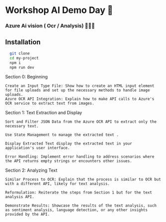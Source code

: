 
#  Workshop AI Demo Day 🧠

### Azure Ai vision ( Ocr / Analysis) 👩‍🔬🧪

## Installation

```bash
  git clone
  cd my-project
  npm i
  npm run dev
```
Section 0: Beginning

    Create an Input Type File: Show how to create an HTML input element for file uploads and set up the necessary methods to handle image uploads.
    Azure OCR API Integration: Explain how to make API calls to Azure's OCR service to extract text from images.

Section 1: Text Extraction and Display

    Sort and Filter JSON Data from the Azure OCR API to extract only the necessary text.

    Use State Management to manage the extracted text .

    Display Extracted Text display the extracted text in your application's user interface.

    Error Handling: Implement error handling to address scenarios where the API returns empty strings or encounters other issues.

Section 2: Analyzing Text

    Similar Process to OCR: Explain that the process is similar to OCR but with a different API, likely for text analysis.

    Reformulation: Reiterate the steps from Section 1 but for the text analysis API.

    Demonstrate Results: Showcase the results of the text analysis, such as sentiment analysis, language detection, or any other insights provided by the API.
    
